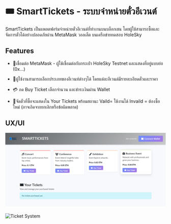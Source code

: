 # 🎟️ SmartTickets - ระบบจำหน่ายตั๋วอีเวนต์

SmartTickets เป็นแพลตฟอร์มจำหน่ายตั๋วอีเวนต์ที่ทำงานบนบล็อกเชน โดยผู้ใช้สามารถซื้อและจัดการตั๋วได้อย่างปลอดภัยผ่าน MetaMask วอลเล็ต บนเครือข่ายทดสอบ HoleSky

##  Features 
- 🦊เชื่อมต่อ MetaMask - ผู้ใช้เชื่อมต่อกับกระเป๋า HoleSky Testnet และแสดงที่อยู่แบบย่อ (0x...)

- 🛒ผู้ใช้งานสามารถเลือกประเภทของอีเวนท์ต่างๆได้
โดยแต่ละอีเวนต์มีรายละเอียดตั๋วและราคา

- 💳 กด Buy Ticket เลือกจำนวน และชำระเงินผ่าน Wallet

- 📂จัดตั๋วที่ซื้อจะแสดงใน Your Tickets พร้อมสถานะ Vaild= ใช้งานได้ Invaild = ต้องซื้อใหม่ (อาจเกิดจากยกเลิกหรือข้อผิดพลาด)

## UX/UI
![Alt text](./images/Screenshot%202025-04-26%20103911.png)

![Ticket System](./images/screenshot-ticket.png)
